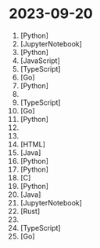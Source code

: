 # 2023-09-20

1. [](https://github.comundefined "🐸💬 - a deep learning toolkit for Text-to-Speech, battle-tested in research and production") [Python]
2. [](https://github.comundefined "Rerender A Video: Zero-Shot Text-Guided Video-to-Video Translation") [JupyterNotebook]
3. [](https://github.comundefined "An Open-source Framework for Autonomous Language Agents") [Python]
4. [](https://github.comundefined "Build user interfaces with cleaner code. Alternative to React, Vue, and Svelte") [JavaScript]
5. [](https://github.comundefined "🔥 🔥 🔥 Open Source JIRA, Linear and Height Alternative. Plane helps you track your issues, epics, and product roadmaps in the simplest way possible.") [TypeScript]
6. [](https://github.comundefined "A privacy-first, lightweight note-taking service. Easily capture and share your great thoughts.") [Go]
7. [](https://github.comundefined "Code and models for NExT-GPT: Any-to-Any Multimodal Large Language Model") [Python]
8. [](https://github.comundefined "This repository contains a 90-day cybersecurity study plan, along with resources and materials for learning various cybersecurity concepts and technologies. The plan is organized into daily tasks, covering topics such as Network+, Security+, Linux, Python, Traffic Analysis, Git, ELK, AWS, Azure, and Hacking. The repository also includes a `LEARN.md") 
9. [](https://github.comundefined "A fresh and elegant admin template, based on Vue3,Vite3,TypeScript,NaiveUI and UnoCSS [一个基于Vue3、Vite3、TypeScript、NaiveUI 和 UnoCSS的清新优雅的中后台模版]") [TypeScript]
10. [](https://github.comundefined "Meshery, the cloud native manager") [Go]
11. [](https://github.comundefined "A list of useful payloads and bypass for Web Application Security and Pentest/CTF") [Python]
12. [](https://github.comundefined "The paper list of the 86-page paper The Rise and Potential of Large Language Model Based Agents: A Survey by Zhiheng Xi et al.") 
13. [](https://github.comundefined "Public repo for my latest and greatest cognitive architecture ACE (Autonomous Cognitive Entity) Framework") 
14. [](https://github.comundefined "A list of SaaS, PaaS and IaaS offerings that have free tiers of interest to devops and infradev") [HTML]
15. [](https://github.comundefined "Ghidra is a software reverse engineering (SRE) framework") [Java]
16. [](https://github.comundefined "A collective list of free APIs") [Python]
17. [](https://github.comundefined "Let us control diffusion models!") [Python]
18. [](https://github.comundefined "eBPF-based autoinstrumentation of HTTP and HTTPS services") [C]
19. [](https://github.comundefined "[ICCV 2023] ProPainter: Improving Propagation and Transformer for Video Inpainting") [Python]
20. [](https://github.comundefined "Drools is a rule engine, DMN engine and complex event processing (CEP) engine for Java.") [Java]
21. [](https://github.comundefined "Course Files for Complete Python 3 Bootcamp Course on Udemy") [JupyterNotebook]
22. [](https://github.comundefined "A refreshingly simple data-driven game engine built in Rust") [Rust]
23. [](https://github.comundefined "Over 30 splash screens to use in Godot") 
24. [](https://github.comundefined "Self-hosted AI coding assistant") [TypeScript]
25. [](https://github.comundefined "Apple Store iPhone预约助手") [Go]
